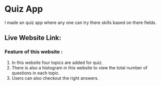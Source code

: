 # Quiz App
I made an quiz app where any one can try there skills based on there fields.
## Live Website Link: 

### Feature of this website :
1. In this website four topics are added for quiz.
2.  There is also a histogram in this website to view the total number of questions in each topic.
3. Users can also checkout the right answers.